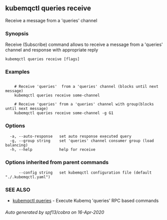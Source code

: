 ## kubemqctl queries receive

Receive a message from a 'queries' channel

### Synopsis

Receive (Subscribe) command allows to receive a message from a 'queries' channel and response with appropriate reply

```
kubemqctl queries receive [flags]
```

### Examples

```

	# Receive 'queries'  from a 'queries' channel (blocks until next message)
	kubemqctl queries receive some-channel

	# Receive 'queries' from a 'queries' channel with group(blocks until next message)
	kubemqctl queries receive some-channel -g G1

```

### Options

```
  -a, --auto-response   set auto response executed query
  -g, --group string    set 'queries' channel consumer group (load balancing)
  -h, --help            help for receive
```

### Options inherited from parent commands

```
      --config string   set kubemqctl configuration file (default "./.kubemqctl.yaml")
```

### SEE ALSO

* [kubemqctl queries](kubemqctl_queries.md)	 - Execute Kubemq 'queries' RPC based commands

###### Auto generated by spf13/cobra on 16-Apr-2020
